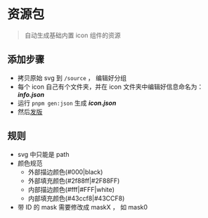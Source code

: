 <!-- @format -->

# 资源包

> 自动生成基础内置 icon 组件的资源

## 添加步骤

- 拷贝原始 svg 到 `/source` ， 编辑好分组
- 每个 icon 自己有个文件夹，并在 icon 文件夹中编辑好信息命名为： **_info.json_**
- 运行 `pnpm gen:json` 生成 **_icon.json_**
- 然后[发版](https://pnpm.io/zh/workspaces#%E5%8F%91%E5%B8%83%E5%B7%A5%E4%BD%9C%E7%A9%BA%E9%97%B4%E5%8C%85)

## 规则

- svg 中只能是 path
- 颜色规范
  - 外部描边颜色(#000|black)
  - 外部填充颜色(#2f88ff|#2F88FF)
  - 内部描边颜色(#fff|#FFF|white)
  - 内部填充颜色(#43ccf8|#43CCF8)
- 带 ID 的 mask 需要修改成 maskX ， 如 mask0
